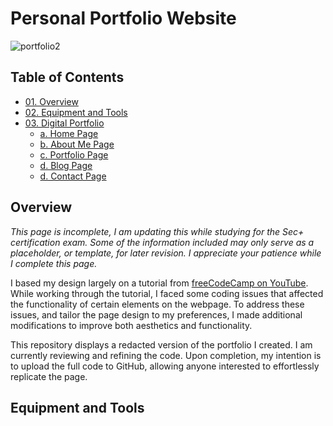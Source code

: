 # Personal Portfolio Website

![portfolio2](https://github.com/CJanecka/Projects_and_CTFs/assets/131223318/08f0615e-937c-4485-ab04-ed641aa04fd6)

## Table of Contents

  + [01. Overview](#Overview)
  + [02. Equipment and Tools](#Equipment-and-Tools)
  + [03. Digital Portfolio](#Digital-Portfolio)
    - [a. Home Page](#Home-Page)
    - [b. About Me Page](#About-Me-Page)
    - [c. Portfolio Page](#Portfolio-Page)
    - [d. Blog Page](#Blog-Page)
    - [d. Contact Page](#Contact-Page)

## Overview

*This page is incomplete, I am updating this while studying for the Sec+ certification exam. Some of the information included may only serve as a placeholder, or template, for later revision. I appreciate your patience while I complete this page.*

I based my design largely on a tutorial from [freeCodeCamp on YouTube](https://www.youtube.com/watch?v=xV7S8BhIeBo). While working through the tutorial, I faced some coding issues that affected the functionality of certain elements on the webpage. To address these issues, and tailor the page design to my preferences, I made additional modifications to improve both aesthetics and functionality. 

This repository displays a redacted version of the portfolio I created. I am currently reviewing and refining the code. Upon completion, my intention is to upload the full code to GitHub, allowing anyone interested to effortlessly replicate the page.

<cont here>

## Equipment and Tools
